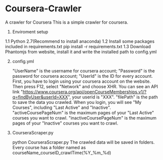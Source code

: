 # Coursera-Crawler
A crawler for Coursera
This is a simple crawler for coursera.

1. Enviroment setup

  1.1 Python 2.7(Recommend to install anaconda) 
  1.2 Install some packages included in requirements.txt
	  pip install -r requirements.txt
  1.3 Download Phantomjs from website, install it and write the installed path to config.yml

2. config.yml

	"UserName" is the username for coursera account;
	"Password" is the password for coursera account;
	"UserId" is the ID for every account.
	    First, you have to login using your coursera account on the website. Then press F12, select "Network" and choose XHR. 
	    You can see an API link "https://www.coursera.org/api/openCourseMemberships.v1/?q=findByUser&userId=XXX", your userid is "XXX".
	"filePath" is the path to save the data you crawled.
  When you login, you will see "My Courses", including "Last Active" and "Inactive".
	"activeCoursePageNum" is the maximum pages of your "Last Active" courses you want to crawl.
	"inactiveCoursePageNum" is the maximum pages of your "Inactive" courses you want to crawl.

3. CourseraScraper.py

	python CourseraScraper.py
	The crawled data will be saved in folders. Every course has a folder named as courseName_courseID_crawlTime(%Y_%m_%d)
	


